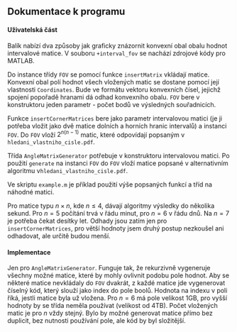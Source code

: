## Dokumentace k programu

#### Uživatelská část

Balík nabízí dva způsoby jak graficky znázornit konvexní obal obalu hodnot intervalové matice. V souboru `+interval_fov` se nachází zdrojové kódy pro MATLAB. 

Do instance třídy `FOV` se pomocí funkce  `insertMatrix` vkládají matice. Konvexní obal polí hodnot všech vložených matic se dostane pomocí její vlastnosti `Coordinates`. Bude ve formátu vektoru konvexních čísel, jejichž spojení popořadě hranami dá odhad konvexního obalu. `FOV` bere v konstruktoru jeden parametr - počet bodů ve výsledných souřadnicích.

Funkce `insertCornerMatrices` bere jako parametr intervalovou matici (je ji potřeba vložit jako dvě matice dolních a horních hranic intervalů) a instanci `FOV`. Do `FOV` vloží $2^{n(n-1)}$ matic, které odpovídají popsaným v `hledani_vlastniho_cisle.pdf`.

Třída `AngleMatrixGenerator` potřebuje v konstruktoru intervalovou matici. Po použití `generate` na instanci `FOV` do `FOV` vloží matice popsané v alternativním algoritmu v`hledani_vlastniho_cisle.pdf`.

Ve skriptu `example.m` je příklad použití výše popsaných funkcí a tříd na náhodné matici.

Pro matice typu $n \times  n$, kde $n \le 4$, dávají algoritmy výsledky do několika sekund. Pro $n = 5$  počítání trvá v řádu minut, pro $n = 6$ v řádu dnů. Na $n = 7$ je potřeba čekat desítky let. Odhady jsou zatím jen pro `insertCornerMatrices`, pro větší hodnoty jsem druhý postup nezkoušel ani odhadovat, ale určitě budou menší.

#### Implementace

Jen pro `AngleMatrixGenerator`. Funguje tak, že rekurzivně vygeneruje všechny možné matice, které by mohly ovlivnit podobu pole hodnot. Aby se některé matice nevkládaly do `FOV` dvakrát, z každé matice jde vygenerovat číselný kód, který slouží jako index do pole boolů. Hodnota na indexu v poli říká, jestli matice byla už vložena. Pro $n = 6$ má pole velikost 1GB, pro vyšší hodnoty by se třída neměla používat (velikost od 4TB). Počet vložených matic je pro $n$ vždy stejný. Bylo by možné generovat matice přímo bez duplicit, bez nutnosti používání pole, ale kód by byl složitější.